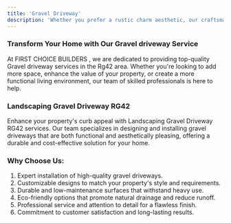 ```yaml
---
title: 'Gravel Driveway'
description: 'Whether you prefer a rustic charm aesthetic, our craftsmanship ensures a driveway that stands the test of time.'
---
```


### Transform Your Home with Our Gravel driveway Service
At FIRST CHOICE BUILDERS , we are dedicated to providing top-quality Gravel driveway services in the Rg42 area. Whether you're looking to add more space, enhance the value of your property, or create a more functional living environment, our team of skilled professionals is here to help.


### Landscaping Gravel Driveway RG42
Enhance your property's curb appeal with Landscaping Gravel Driveway RG42 services. Our team specializes in designing and installing gravel driveways that are both functional and aesthetically pleasing, offering a durable and cost-effective solution for your home.

### Why Choose Us:

1. Expert installation of high-quality gravel driveways.
2. Customizable designs to match your property's style and requirements.
3. Durable and low-maintenance surfaces that withstand heavy use.
4. Eco-friendly options that promote natural drainage and reduce runoff.
5. Professional service and attention to detail for a flawless finish.
6. Commitment to customer satisfaction and long-lasting results.